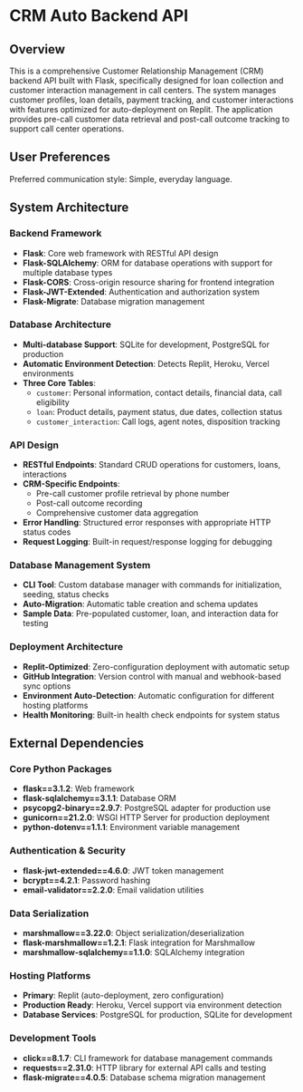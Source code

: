 # CRM Auto Backend API

## Overview

This is a comprehensive Customer Relationship Management (CRM) backend API built with Flask, specifically designed for loan collection and customer interaction management in call centers. The system manages customer profiles, loan details, payment tracking, and customer interactions with features optimized for auto-deployment on Replit. The application provides pre-call customer data retrieval and post-call outcome tracking to support call center operations.

## User Preferences

Preferred communication style: Simple, everyday language.

## System Architecture

### Backend Framework
- **Flask**: Core web framework with RESTful API design
- **Flask-SQLAlchemy**: ORM for database operations with support for multiple database types
- **Flask-CORS**: Cross-origin resource sharing for frontend integration
- **Flask-JWT-Extended**: Authentication and authorization system
- **Flask-Migrate**: Database migration management

### Database Architecture
- **Multi-database Support**: SQLite for development, PostgreSQL for production
- **Automatic Environment Detection**: Detects Replit, Heroku, Vercel environments
- **Three Core Tables**:
  - `customer`: Personal information, contact details, financial data, call eligibility
  - `loan`: Product details, payment status, due dates, collection status
  - `customer_interaction`: Call logs, agent notes, disposition tracking

### API Design
- **RESTful Endpoints**: Standard CRUD operations for customers, loans, interactions
- **CRM-Specific Endpoints**: 
  - Pre-call customer profile retrieval by phone number
  - Post-call outcome recording
  - Comprehensive customer data aggregation
- **Error Handling**: Structured error responses with appropriate HTTP status codes
- **Request Logging**: Built-in request/response logging for debugging

### Database Management System
- **CLI Tool**: Custom database manager with commands for initialization, seeding, status checks
- **Auto-Migration**: Automatic table creation and schema updates
- **Sample Data**: Pre-populated customer, loan, and interaction data for testing

### Deployment Architecture
- **Replit-Optimized**: Zero-configuration deployment with automatic setup
- **GitHub Integration**: Version control with manual and webhook-based sync options
- **Environment Auto-Detection**: Automatic configuration for different hosting platforms
- **Health Monitoring**: Built-in health check endpoints for system status

## External Dependencies

### Core Python Packages
- **flask==3.1.2**: Web framework
- **flask-sqlalchemy==3.1.1**: Database ORM
- **psycopg2-binary==2.9.7**: PostgreSQL adapter for production use
- **gunicorn==21.2.0**: WSGI HTTP Server for production deployment
- **python-dotenv==1.1.1**: Environment variable management

### Authentication & Security
- **flask-jwt-extended==4.6.0**: JWT token management
- **bcrypt==4.2.1**: Password hashing
- **email-validator==2.2.0**: Email validation utilities

### Data Serialization
- **marshmallow==3.22.0**: Object serialization/deserialization
- **flask-marshmallow==1.2.1**: Flask integration for Marshmallow
- **marshmallow-sqlalchemy==1.1.0**: SQLAlchemy integration

### Hosting Platforms
- **Primary**: Replit (auto-deployment, zero configuration)
- **Production Ready**: Heroku, Vercel support via environment detection
- **Database Services**: PostgreSQL for production, SQLite for development

### Development Tools
- **click==8.1.7**: CLI framework for database management commands
- **requests==2.31.0**: HTTP library for external API calls and testing
- **flask-migrate==4.0.5**: Database schema migration management